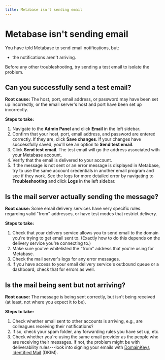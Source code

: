 ```yaml
---
title: Metabase isn't sending email
---
```


# Metabase isn't sending email

You have told Metabase to send email notifications, but:

- the notifications aren't arriving.

Before any other troubleshooting, try sending a test email to isolate the problem.

## Can you successfully send a test email?

**Root cause:** The host, port, email address, or password may have been set up incorrectly, or the email server's host and port have been set up incorrectly.

**Steps to take:**

1. Navigate to the **Admin Panel** and click **Email** in the left sidebar.
2. Confirm that your host, port, email address, and password are entered correctly. If they are, click **Save changes**. If your changes have successfully saved, you'll see an option to **Send test email**.
3. Click **Send test email**. The test email will go the address associated with your Metabase account.
4. Verify that the email is delivered to your account.
5. If the message is not sent or an error message is displayed in Metabase, try to use the same account credentials in another email program and see if they work. See the logs for more detailed error by navigating to **Troubleshooting** and click **Logs** in the left sidebar.

## Is the mail server actually sending the message?

**Root cause:** Some email delivery services have very specific rules regarding valid "from" addresses, or have test modes that restrict delivery.

**Steps to take:**

1. Check that your delivery service allows you to send email to the domain you're trying to get email sent to. (Exactly how to do this depends on the delivery service you're connecting to.)
2. Make sure you've whitelisted the "from" address that you're using for Metabase.
3. Check the mail server's logs for any error messages.
4. If you have access to your email delivery service's outbound queue or a dashboard, check that for errors as well.

## Is the mail being sent but not arriving?

**Root cause:** The message is being sent correctly, but isn't being received (at least, not where you expect it to be).

**Steps to take:**

1. Check whether email sent to other accounts is arriving, e.g., are colleagues receiving their notifications?
2. If so, check your spam folder, any forwarding rules you have set up, etc.
3. Check whether you're using the same email provider as the people who are receiving their messages. If not, the problem might be with deliverability rules---look into signing your emails with [DomainKeys Identified Mail][dkim] (DKIM).

[bugs]: ./bugs.md
[dkim]: https://en.wikipedia.org/wiki/DomainKeys_Identified_Mail
[office-365-bug]: https://github.com/metabase/metabase/issues/4272
